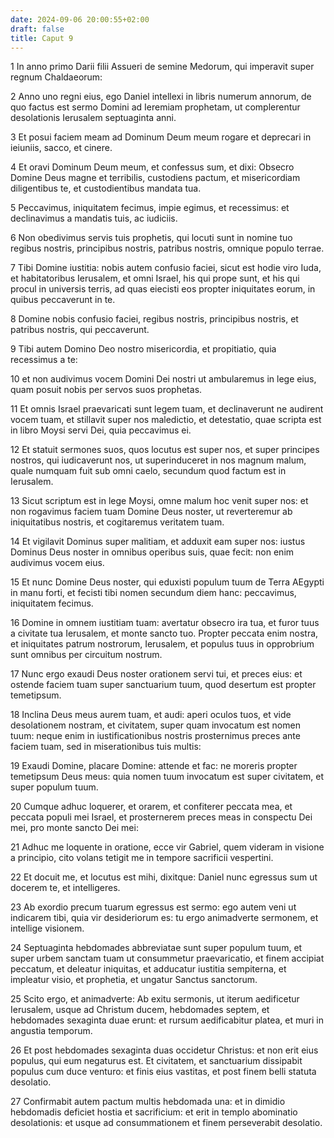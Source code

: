 ```yaml
---
date: 2024-09-06 20:00:55+02:00
draft: false
title: Caput 9
---
```





1 In anno primo Darii filii Assueri de semine Medorum, qui imperavit super regnum Chaldaeorum:

2 Anno uno regni eius, ego Daniel intellexi in libris numerum annorum, de quo factus est sermo Domini ad Ieremiam prophetam, ut complerentur desolationis Ierusalem septuaginta anni.

3 Et posui faciem meam ad Dominum Deum meum rogare et deprecari in ieiuniis, sacco, et cinere.

4 Et oravi Dominum Deum meum, et confessus sum, et dixi: Obsecro Domine Deus magne et terribilis, custodiens pactum, et misericordiam diligentibus te, et custodientibus mandata tua.

5 Peccavimus, iniquitatem fecimus, impie egimus, et recessimus: et declinavimus a mandatis tuis, ac iudiciis.

6 Non obedivimus servis tuis prophetis, qui locuti sunt in nomine tuo regibus nostris, principibus nostris, patribus nostris, omnique populo terrae.

7 Tibi Domine iustitia: nobis autem confusio faciei, sicut est hodie viro Iuda, et habitatoribus Ierusalem, et omni Israel, his qui prope sunt, et his qui procul in universis terris, ad quas eiecisti eos propter iniquitates eorum, in quibus peccaverunt in te.

8 Domine nobis confusio faciei, regibus nostris, principibus nostris, et patribus nostris, qui peccaverunt.

9 Tibi autem Domino Deo nostro misericordia, et propitiatio, quia recessimus a te:

10 et non audivimus vocem Domini Dei nostri ut ambularemus in lege eius, quam posuit nobis per servos suos prophetas.

11 Et omnis Israel praevaricati sunt legem tuam, et declinaverunt ne audirent vocem tuam, et stillavit super nos maledictio, et detestatio, quae scripta est in libro Moysi servi Dei, quia peccavimus ei.

12 Et statuit sermones suos, quos locutus est super nos, et super principes nostros, qui iudicaverunt nos, ut superinduceret in nos magnum malum, quale numquam fuit sub omni caelo, secundum quod factum est in Ierusalem.

13 Sicut scriptum est in lege Moysi, omne malum hoc venit super nos: et non rogavimus faciem tuam Domine Deus noster, ut reverteremur ab iniquitatibus nostris, et cogitaremus veritatem tuam.

14 Et vigilavit Dominus super malitiam, et adduxit eam super nos: iustus Dominus Deus noster in omnibus operibus suis, quae fecit: non enim audivimus vocem eius.

15 Et nunc Domine Deus noster, qui eduxisti populum tuum de Terra AEgypti in manu forti, et fecisti tibi nomen secundum diem hanc: peccavimus, iniquitatem fecimus.

16 Domine in omnem iustitiam tuam: avertatur obsecro ira tua, et furor tuus a civitate tua Ierusalem, et monte sancto tuo. Propter peccata enim nostra, et iniquitates patrum nostrorum, Ierusalem, et populus tuus in opprobrium sunt omnibus per circuitum nostrum.

17 Nunc ergo exaudi Deus noster orationem servi tui, et preces eius: et ostende faciem tuam super sanctuarium tuum, quod desertum est propter temetipsum.

18 Inclina Deus meus aurem tuam, et audi: aperi oculos tuos, et vide desolationem nostram, et civitatem, super quam invocatum est nomen tuum: neque enim in iustificationibus nostris prosternimus preces ante faciem tuam, sed in miserationibus tuis multis:

19 Exaudi Domine, placare Domine: attende et fac: ne moreris propter temetipsum Deus meus: quia nomen tuum invocatum est super civitatem, et super populum tuum.

20 Cumque adhuc loquerer, et orarem, et confiterer peccata mea, et peccata populi mei Israel, et prosternerem preces meas in conspectu Dei mei, pro monte sancto Dei mei:

21 Adhuc me loquente in oratione, ecce vir Gabriel, quem videram in visione a principio, cito volans tetigit me in tempore sacrificii vespertini.

22 Et docuit me, et locutus est mihi, dixitque: Daniel nunc egressus sum ut docerem te, et intelligeres.

23 Ab exordio precum tuarum egressus est sermo: ego autem veni ut indicarem tibi, quia vir desideriorum es: tu ergo animadverte sermonem, et intellige visionem.

24 Septuaginta hebdomades abbreviatae sunt super populum tuum, et super urbem sanctam tuam ut consummetur praevaricatio, et finem accipiat peccatum, et deleatur iniquitas, et adducatur iustitia sempiterna, et impleatur visio, et prophetia, et ungatur Sanctus sanctorum.

25 Scito ergo, et animadverte: Ab exitu sermonis, ut iterum aedificetur Ierusalem, usque ad Christum ducem, hebdomades septem, et hebdomades sexaginta duae erunt: et rursum aedificabitur platea, et muri in angustia temporum.

26 Et post hebdomades sexaginta duas occidetur Christus: et non erit eius populus, qui eum negaturus est. Et civitatem, et sanctuarium dissipabit populus cum duce venturo: et finis eius vastitas, et post finem belli statuta desolatio.

27 Confirmabit autem pactum multis hebdomada una: et in dimidio hebdomadis deficiet hostia et sacrificium: et erit in templo abominatio desolationis: et usque ad consummationem et finem perseverabit desolatio.

